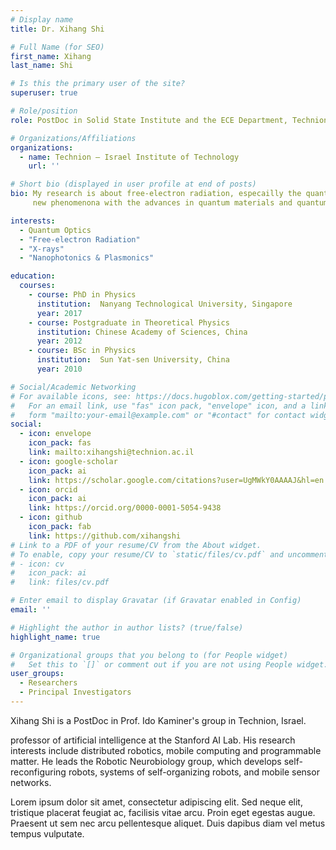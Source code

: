 ```yaml
---
# Display name
title: Dr. Xihang Shi

# Full Name (for SEO)
first_name: Xihang  
last_name: Shi

# Is this the primary user of the site?
superuser: true

# Role/position
role: PostDoc in Solid State Institute and the ECE Department, Technion, Israel

# Organizations/Affiliations
organizations:
  - name: Technion – Israel Institute of Technology
    url: ''

# Short bio (displayed in user profile at end of posts)
bio: My research is about free-electron radiation, especailly the quantum science behind it. I focuse on exploring 
     new phenomenona with the advances in quantum materials and quantum technologies. 

interests:
  - Quantum Optics
  - "Free-electron Radiation"
  - "X-rays"
  - "Nanophotonics & Plasmonics"

education:
  courses:
    - course: PhD in Physics
      institution:  Nanyang Technological University, Singapore
      year: 2017
    - course: Postgraduate in Theoretical Physics
      institution: Chinese Academy of Sciences, China
      year: 2012
    - course: BSc in Physics
      institution:  Sun Yat-sen University, China
      year: 2010

# Social/Academic Networking
# For available icons, see: https://docs.hugoblox.com/getting-started/page-builder/#icons
#   For an email link, use "fas" icon pack, "envelope" icon, and a link in the
#   form "mailto:your-email@example.com" or "#contact" for contact widget.
social:
  - icon: envelope
    icon_pack: fas
    link: mailto:xihangshi@technion.ac.il
  - icon: google-scholar
    icon_pack: ai
    link: https://scholar.google.com/citations?user=UgMWkY0AAAAJ&hl=en
  - icon: orcid
    icon_pack: ai
    link: https://orcid.org/0000-0001-5054-9438
  - icon: github
    icon_pack: fab
    link: https://github.com/xihangshi
# Link to a PDF of your resume/CV from the About widget.
# To enable, copy your resume/CV to `static/files/cv.pdf` and uncomment the lines below.
# - icon: cv
#   icon_pack: ai
#   link: files/cv.pdf

# Enter email to display Gravatar (if Gravatar enabled in Config)
email: ''

# Highlight the author in author lists? (true/false)
highlight_name: true

# Organizational groups that you belong to (for People widget)
#   Set this to `[]` or comment out if you are not using People widget.
user_groups:
  - Researchers
  - Principal Investigators 
---
```


Xihang Shi is a PostDoc in Prof. Ido Kaminer's group in Technion, Israel. 

professor of artificial intelligence at the Stanford AI Lab. His research interests include distributed robotics, mobile computing and programmable matter. He leads the Robotic Neurobiology group, which develops self-reconfiguring robots, systems of self-organizing robots, and mobile sensor networks.

Lorem ipsum dolor sit amet, consectetur adipiscing elit. Sed neque elit, tristique placerat feugiat ac, facilisis vitae arcu. Proin eget egestas augue. Praesent ut sem nec arcu pellentesque aliquet. Duis dapibus diam vel metus tempus vulputate.
